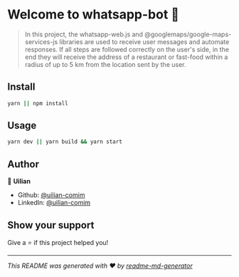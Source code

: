 # Welcome to whatsapp-bot 👋

> In this project, the whatsapp-web.js and @googlemaps/google-maps-services-js libraries are used to receive user messages and automate responses. If all steps are followed correctly on the user's side, in the end they will receive the address of a restaurant or fast-food within a radius of up to 5 km from the location sent by the user.

## Install

```sh
yarn || npm install
```

## Usage

```sh
yarn dev || yarn build && yarn start
```

## Author

👤 **Uilian**

-   Github: [@uilian-comim](https://github.com/uilian-comim)
-   LinkedIn: [@uilian-comim](https://linkedin.com/in/uilian-comim)

## Show your support

Give a ⭐️ if this project helped you!

---

_This README was generated with ❤️ by [readme-md-generator](https://github.com/kefranabg/readme-md-generator)_
